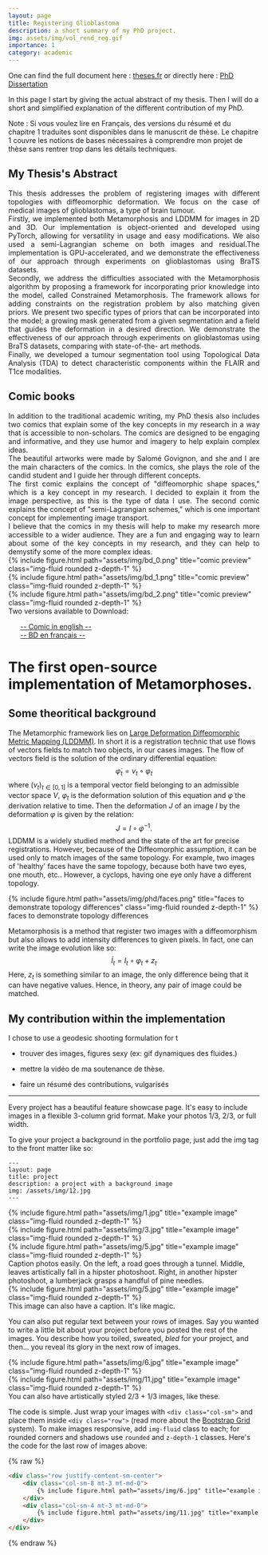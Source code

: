```yaml
---
layout: page
title: Registering Glioblastoma
description: a short summary of my PhD project.
img: assets/img/vol_rend_reg.gif
importance: 1
category: academic
---
```


One can find the full document here : <a href="https://www.theses.fr/s228301">theses.fr</a> or directly here : <a href = "https://helios2.mi.parisdescartes.fr/~afrancoi/AntonFRANCOIS_files/Manuscrit_Anton.pdf">PhD Dissertation</a>

In this page I start by giving the actual abstract of my thesis. Then I will do a short and simplified explanation of the different contribution of my PhD. 

Note : Si vous voulez lire en Français, des versions du résumé et du chapitre 1 traduites sont disponibles dans le manuscrit de thèse. Le chapitre 1 couvre les notions de bases nécessaires à comprendre mon projet de thèse sans rentrer trop dans les détails techniques.

## My Thesis's Abstract

<div style="text-align: justify">
    This thesis addresses the problem of registering images with different topologies with diffeomorphic deformation. We focus on the case of medical images of glioblastomas, a type of brain tumour.
</div>
<div style="text-align: justify">
    Firstly, we implemented both Metamorphosis and LDDMM for images in 2D and 3D. Our implementation is object-oriented and developed using PyTorch, allowing for versatility in usage and easy modifications. We also used a semi-Lagrangian scheme on both images and residual.The implementation is GPU-accelerated, and we demonstrate the effectiveness of our approach through experiments on glioblastomas using BraTS datasets.
</div>
<div style="text-align: justify">
    Secondly, we address the difficulties associated with the Metamorphosis algorithm by proposing a framework for incorporating prior knowledge into the model, called Constrained Metamorphosis. The framework allows for adding constraints on the registration problem by also matching given priors. We present two specific types of priors that can be incorporated into the model; a growing mask generated from a given segmentation and a field that guides the deformation in a desired direction. We demonstrate the effectiveness of our approach through experiments on glioblastomas using BraTS datasets, comparing with state-of-the- art methods.
</div>
<div style="text-align: justify">   
    Finally, we developed a tumour segmentation tool using Topological Data Analysis (TDA) to detect characteristic components within the FLAIR and T1ce modalities.
</div>



## Comic books 
<div style="text-align: justify">   
In addition to the traditional academic writing, my PhD thesis also includes two comics that explain some of the key concepts in my research in a way that is accessible to non-scholars. The comics are designed to be engaging and informative, and they use humor and imagery to help explain complex ideas.
</div>
<div style="text-align: justify">   
The beautiful artworks were made by Salomé Govignon, and she and I are the main characters of the comics. In the comics, she plays the role of the candid student and I guide her through different concepts.
</div>
<div style="text-align: justify">   
The first comic explains the concept of "diffeomorphic shape spaces," which is a key concept in my research. I decided to explain it from the image perspective, as this is the type of data I use. The second comic explains the concept of "semi-Lagrangian schemes," which is one important concept for implementing image transport.
</div>
<div style="text-align: justify">   
I believe that the comics in my thesis will help to make my research more accessible to a wider audience. They are a fun and engaging way to learn about some of the key concepts in my research, and they can help to demystify some of the more complex ideas.
</div>

<div class="row">
    <div class="col-sm mt-3 mt-md-0">
        {% include figure.html path="assets/img/bd_0.png" title="comic preview" class="img-fluid rounded z-depth-1" %}
    </div>
    <div class="col-sm mt-3 mt-md-0">
        {% include figure.html path="assets/img/bd_1.png" title="comic preview" class="img-fluid rounded z-depth-1" %}
    </div>
</div>
<div class="row">
    <div class="col-sm mt-3 mt-md-0">
        {% include figure.html path="assets/img/bd_2.png" title="comic preview" class="img-fluid rounded z-depth-1" %}
    </div>
</div>
<div class="caption">
    Two versions available to Download:
    <ul style="list-style-type: none;">
        <li><a href="https://helios2.mi.parisdescartes.fr/~afrancoi/AntonFRANCOIS_files/BD_env2.pdf">-- Comic in english --</a></li>
        <li><a href="https://helios2.mi.parisdescartes.fr/~afrancoi/AntonFRANCOIS_files/BD_frv2.pdf">-- BD en français --</a></li>
    </ul>
</div>


# The first open-source implementation of Metamorphoses.

## Some theoritical background
The Metamorphic framework lies on [Large Deformation Diffeomorphic Metric Mapping (LDDMM)](https://en.wikipedia.org/wiki/Large_deformation_diffeomorphic_metric_mapping). In short it is a registration technic that use flows of vectors fields to match two objects, in our cases images. The flow of vectors field is the solution of the ordinary differential equation:
$$\dot \varphi_t = v_t \circ \varphi_t$$
where $(v_t)_{t\in [0,1]}$ is a temporal vector field belonging to an admissible vector space $V$, $\varphi_t$ is the deformation solution of this equation and $\dot \varphi$ the derivation relative to time. Then the deformation $J$ of an image $I$ by the deformation $\varphi$ is given by the relation:
$$J = I \circ \varphi^{-1}.$$
LDDMM is a widely studied method and the state of the art for precise registrations. However, because of the Diffeomorphic assumption, it can be used only to match images of the same topology. For example, two images of 'healthy' faces have the same topology, because both have two eyes, one mouth, etc.. However, a cyclops, having one eye only have a different topology. 

<div class="row">
    <div class="col-sm mt-3 mt-md-0">
        {% include figure.html path="assets/img/phd/faces.png" title="faces to demonstrate topology differences" class="img-fluid rounded z-depth-1" %}
    </div>
</div>
<div class="caption">
    faces to demonstrate topology differences
</div>

Metamorphosis is a method that register two images with a diffeomorphism but also allows to add intensity differences to given pixels. In fact, one can write the image evolution like so:
$$\dot I_t = I_t\circ \varphi_t + z_t$$
Here, $z_t$ is something similar to an image, the only difference being that it can have negative values. Hence, in theory, any pair of image could be matched.


## My contribution within the implementation

I chose to use a geodesic shooting formulation for t 


- trouver des images, figures sexy (ex: gif dynamiques des fluides.)
- mettre la vidéo de ma soutenance de thèse.

- faire un résumé des contributions, vulgarisés
_________________________________

Every project has a beautiful feature showcase page.
It's easy to include images in a flexible 3-column grid format.
Make your photos 1/3, 2/3, or full width.

To give your project a background in the portfolio page, just add the img tag to the front matter like so:

    ---
    layout: page
    title: project
    description: a project with a background image
    img: /assets/img/12.jpg
    ---

<div class="row">
    <div class="col-sm mt-3 mt-md-0">
        {% include figure.html path="assets/img/1.jpg" title="example image" class="img-fluid rounded z-depth-1" %}
    </div>
    <div class="col-sm mt-3 mt-md-0">
        {% include figure.html path="assets/img/3.jpg" title="example image" class="img-fluid rounded z-depth-1" %}
    </div>
    <div class="col-sm mt-3 mt-md-0">
        {% include figure.html path="assets/img/5.jpg" title="example image" class="img-fluid rounded z-depth-1" %}
    </div>
</div>
<div class="caption">
    Caption photos easily. On the left, a road goes through a tunnel. Middle, leaves artistically fall in a hipster photoshoot. Right, in another hipster photoshoot, a lumberjack grasps a handful of pine needles.
</div>
<div class="row">
    <div class="col-sm mt-3 mt-md-0">
        {% include figure.html path="assets/img/5.jpg" title="example image" class="img-fluid rounded z-depth-1" %}
    </div>
</div>
<div class="caption">
    This image can also have a caption. It's like magic.
</div>

You can also put regular text between your rows of images.
Say you wanted to write a little bit about your project before you posted the rest of the images.
You describe how you toiled, sweated, *bled* for your project, and then... you reveal its glory in the next row of images.


<div class="row justify-content-sm-center">
    <div class="col-sm-8 mt-3 mt-md-0">
        {% include figure.html path="assets/img/6.jpg" title="example image" class="img-fluid rounded z-depth-1" %}
    </div>
    <div class="col-sm-4 mt-3 mt-md-0">
        {% include figure.html path="assets/img/11.jpg" title="example image" class="img-fluid rounded z-depth-1" %}
    </div>
</div>
<div class="caption">
    You can also have artistically styled 2/3 + 1/3 images, like these.
</div>


The code is simple.
Just wrap your images with `<div class="col-sm">` and place them inside `<div class="row">` (read more about the <a href="https://getbootstrap.com/docs/4.4/layout/grid/">Bootstrap Grid</a> system).
To make images responsive, add `img-fluid` class to each; for rounded corners and shadows use `rounded` and `z-depth-1` classes.
Here's the code for the last row of images above:

{% raw %}
```html
<div class="row justify-content-sm-center">
    <div class="col-sm-8 mt-3 mt-md-0">
        {% include figure.html path="assets/img/6.jpg" title="example image" class="img-fluid rounded z-depth-1" %}
    </div>
    <div class="col-sm-4 mt-3 mt-md-0">
        {% include figure.html path="assets/img/11.jpg" title="example image" class="img-fluid rounded z-depth-1" %}
    </div>
</div>
```
{% endraw %}
